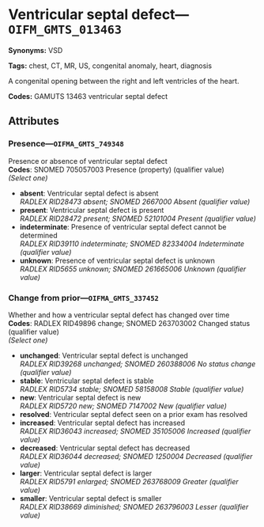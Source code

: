 # Ventricular septal defect—`OIFM_GMTS_013463`

**Synonyms:** VSD

**Tags:** chest, CT, MR, US, congenital anomaly, heart, diagnosis

A congenital opening between the right and left ventricles of the heart.

**Codes:** GAMUTS 13463 ventricular septal defect

## Attributes

### Presence—`OIFMA_GMTS_749348`

Presence or absence of ventricular septal defect  
**Codes**: SNOMED 705057003 Presence (property) (qualifier value)  
*(Select one)*

- **absent**: Ventricular septal defect is absent  
_RADLEX RID28473 absent; SNOMED 2667000 Absent (qualifier value)_
- **present**: Ventricular septal defect is present  
_RADLEX RID28472 present; SNOMED 52101004 Present (qualifier value)_
- **indeterminate**: Presence of ventricular septal defect cannot be determined  
_RADLEX RID39110 indeterminate; SNOMED 82334004 Indeterminate (qualifier value)_
- **unknown**: Presence of ventricular septal defect is unknown  
_RADLEX RID5655 unknown; SNOMED 261665006 Unknown (qualifier value)_

### Change from prior—`OIFMA_GMTS_337452`

Whether and how a ventricular septal defect has changed over time  
**Codes**: RADLEX RID49896 change; SNOMED 263703002 Changed status (qualifier value)  
*(Select one)*

- **unchanged**: Ventricular septal defect is unchanged  
_RADLEX RID39268 unchanged; SNOMED 260388006 No status change (qualifier value)_
- **stable**: Ventricular septal defect is stable  
_RADLEX RID5734 stable; SNOMED 58158008 Stable (qualifier value)_
- **new**: Ventricular septal defect is new  
_RADLEX RID5720 new; SNOMED 7147002 New (qualifier value)_
- **resolved**: Ventricular septal defect seen on a prior exam has resolved  
- **increased**: Ventricular septal defect has increased  
_RADLEX RID36043 increased; SNOMED 35105006 Increased (qualifier value)_
- **decreased**: Ventricular septal defect has decreased  
_RADLEX RID36044 decreased; SNOMED 1250004 Decreased (qualifier value)_
- **larger**: Ventricular septal defect is larger  
_RADLEX RID5791 enlarged; SNOMED 263768009 Greater (qualifier value)_
- **smaller**: Ventricular septal defect is smaller  
_RADLEX RID38669 diminished; SNOMED 263796003 Lesser (qualifier value)_
